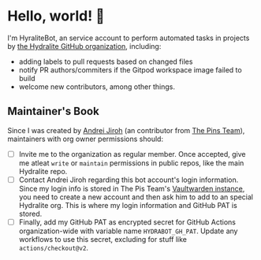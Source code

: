 # Hello, world! 👋

I'm HyraliteBot, an service account to perform automated tasks in projects by [the Hydralite GitHub organization](https://github.com/hydralite), including:

* adding labels to pull requests based on changed files
* notify PR authors/commiters if the Gitpod workspace image failed to build
* welcome new contributors, among other things.

## Maintainer's Book

Since I was created by [Andrei Jiroh](https://github.com/ajhalili2006) (an contributor from [The Pins Team](https://madebythepins.tk)), maintainers with org owner permissions
should:

* [ ] Invite me to the organization as regular member. Once accepted, give me atleat `write` or `maintain` permissions in public repos, like the main Hydralite repo.
* [ ] Contact Andrei Jiroh regarding this bot account's login information. Since my login info is stored in The Pis Team's [Vaultwarden instance](https://vault.madebythepins.tk),
you need to create a new account and then ask him to add to an special Hydralite org. This is where my login information and GitHub PAT is stored.
* [ ] Finally, add my GitHub PAT as encrypted secret for GitHub Actions organization-wide with variable name `HYDRABOT_GH_PAT`. Update any workflows to use this secret, excluding
for stuff like `actions/checkout@v2`.
